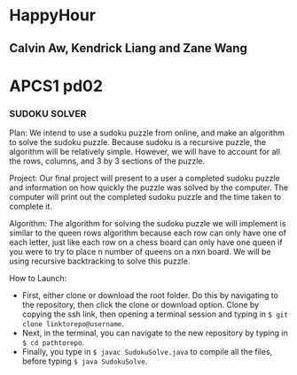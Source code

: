 # HappyHour
## Calvin Aw, Kendrick Liang and Zane Wang
# APCS1 pd02

### SUDOKU SOLVER

Plan:
We intend to use a sudoku puzzle from online, and make an algorithm to
solve the sudoku puzzle. Because sudoku is a recursive puzzle, the algorithm 
will be relatively simple. However, we will have to account for all the rows,
columns, and 3 by 3 sections of the puzzle.

Project:
Our final project will present to a user a completed sudoku puzzle and 
information on how quickly the puzzle was solved by the computer. The computer
will print out the completed sudoku puzzle and the time taken to complete it.

Algorithm: 
The algorithm for solving the sudoku puzzle we will implement is similar to 
the queen rows algorithm because each row can only have one of each letter,
just like each row on a chess board can only have one queen if you were to try
to place n number of queens on a nxn board. We will be using recursive backtracking
to solve this puzzle.

How to Launch:
- First, either clone or download the root folder. Do this by navigating to the 
repository, then click the clone or download option. Clone by copying the ssh 
link, then opening a terminal session and typing in 
`$ git clone linktorepo@username`.
- Next, in the terminal, you can navigate to the new repository by typing in 
`$ cd pathtorepo`.
- Finally, you type in `$ javac SudokuSolve.java` to compile all the files, before
typing `$ java SudokuSolve`.
